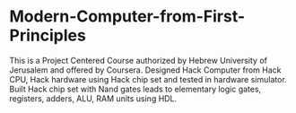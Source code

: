 # Modern-Computer-from-First-Principles
This is a Project Centered Course authorized by Hebrew University of Jerusalem and offered by Coursera.
Designed Hack Computer from Hack CPU, Hack hardware using Hack chip set and tested in hardware simulator.
Built Hack chip set with Nand gates leads to elementary logic gates, registers, adders, ALU, RAM units using HDL.

